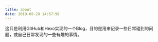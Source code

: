 ```yaml
---
title: about
date: 2019-08-28 14:57:58
---
```


这只是利用GitHub和Hexo实现的一个Blog，目的是用来记录一些日常碰到的问题，或自己日常发现的一些有趣的事情。

